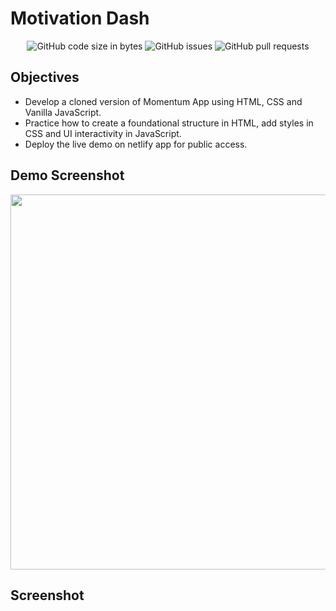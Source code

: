 # Motivation Dash

<div align="center">

  ![GitHub code size in bytes](https://img.shields.io/github/languages/code-size/eshinhw/motivation-dash)
  ![GitHub issues](https://img.shields.io/github/issues/eshinhw/motivation-dash)
  ![GitHub pull requests](https://img.shields.io/github/issues-pr/eshinhw/motivation-dash)
  
</div>

## Objectives

- Develop a cloned version of Momentum App using HTML, CSS and Vanilla JavaScript.
- Practice how to create a foundational structure in HTML, add styles in CSS and UI interactivity in JavaScript.
- Deploy the live demo on netlify app for public access.

## Demo Screenshot

<div align="center">
  
  <img width="1200" height="600" alt="" src="https://github.com/eshinhw/motivation-dash/assets/41933169/2b0c25b8-a8b5-4810-8100-119b2417aade">

</div>

## Screenshot

